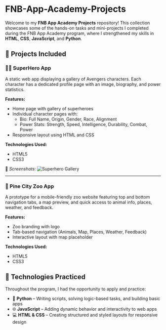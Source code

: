 # FNB-App-Academy-Projects

Welcome to my **FNB App Academy Projects** repository! This collection showcases some of the hands-on tasks and mini-projects I completed during the FNB App Academy program,
where I strengthened my skills in **HTML**, **CSS**, **JavaScript**, and **Python**.

## 📁 Projects Included

### 🦸‍♂️ SuperHero App

A static web app displaying a gallery of Avengers characters. Each character has a dedicated profile page with an image, biography, and power statistics.

**Features:**
- Home page with gallery of superheroes
- Individual character pages with:
  - Bio: Full Name, Origin, Gender, Race, Alignment
  - Power Stats: Strength, Speed, Intelligence, Durability, Combat, Power
- Responsive layout using HTML and CSS

**Technologies Used:**
- HTML5
- CSS3

📸 *Screenshots:*
![Superhero Gallery](images/avengers_01.jpg)

---

### 🐾 Pine City Zoo App

A prototype for a mobile-friendly zoo website featuring top and bottom navigation tabs, a map preview, and quick access to animal info, places, weather, and feedback.

**Features:**
- Zoo branding with logo
- Tab-based navigation (Animals, Map, Places, Weather, Feedback)
- Interactive layout with map placeholder

**Technologies Used:**
- HTML5
- CSS3

## 🧠 Technologies Practiced

Throughout the program, I had the opportunity to apply and practice:
- 🐍 **Python** – Writing scripts, solving logic-based tasks, and building basic apps
- 🌐 **JavaScript** – Adding dynamic behavior and interactivity to web apps
- 💻 **HTML & CSS** – Creating structured and styled layouts for responsive design
